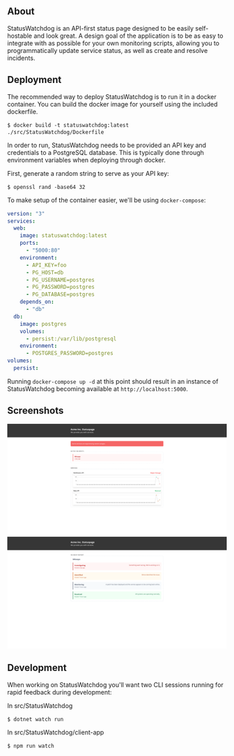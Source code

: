 ## About

StatusWatchdog is an API-first status page designed to be easily self-hostable and look great. A design goal of the application is to be as easy to integrate with as possible for your own monitoring scripts, allowing you to programmatically update service status, as well as create and resolve incidents.

## Deployment

The recommended way to deploy StatusWatchdog is to run it in a docker container. You can build the docker image for yourself using the included dockerfile.

```
$ docker build -t statuswatchdog:latest ./src/StatusWatchdog/Dockerfile
```

In order to run, StatusWatchdog needs to be provided an API key and credentials to a PostgreSQL database. This is typically done through environment variables when deploying through docker.

First, generate a random string to serve as your API key:

```
$ openssl rand -base64 32
```

To make setup of the container easier, we'll be using `docker-compose`:

```yml
version: "3"
services:
  web:
    image: statuswatchdog:latest
    ports:
      - "5000:80"
    environment:
      - API_KEY=foo
      - PG_HOST=db
      - PG_USERNAME=postgres
      - PG_PASSWORD=postgres
      - PG_DATABASE=postgres
    depends_on:
      - "db"
  db:
    image: postgres
    volumes:
      - persist:/var/lib/postgresql
    environment:
      - POSTGRES_PASSWORD=postgres
volumes:
  persist:
```

Running `docker-compose up -d` at this point should result in an instance of StatusWatchdog becoming available at `http://localhost:5000`.

## Screenshots
![status-page-screenshot](img/status-page.png)
![issue-report-screenshot](img/issue-report.png)

## Development

When working on StatusWatchdog you'll want two CLI sessions running for rapid feedback during development:

In src/StatusWatchdog
```
$ dotnet watch run
```

In src/StatusWatchdog/client-app
```
$ npm run watch
```
